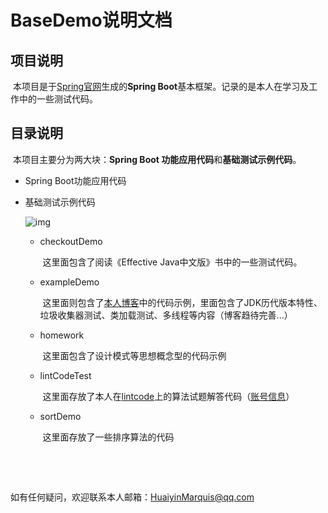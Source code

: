 # BaseDemo说明文档

## 项目说明

​	本项目是于[Spring官网](start.spring.oi)生成的**Spring Boot**基本框架。记录的是本人在学习及工作中的一些测试代码。

## 目录说明

​	本项目主要分为两大块：**Spring Boot 功能应用代码**和**基础测试示例代码**。

 *  Spring Boot功能应用代码

 *  基础测试示例代码

    ![img](file:///C:\Users\ChenMP\AppData\Roaming\Tencent\Users\963518162\QQ\WinTemp\RichOle\F9ZE7}U44BJS_E`2$VD7_]7.png)

     *  checkoutDemo

        ​	这里面包含了阅读《Effective Java中文版》书中的一些测试代码。

    * exampleDemo

      ​	这里面则包含了[本人博客](http://www.cnblogs.com/HuaiyinMarquis)中的代码示例，里面包含了JDK历代版本特性、垃圾收集器测试、类加载测试、多线程等内容（博客趋待完善...）

    * homework

      ​	这里面包含了设计模式等思想概念型的代码示例

    * lintCodeTest

      ​	这里面存放了本人在[lintcode](lintcode.com)上的算法试题解答代码（[账号信息](https://www.lintcode.com/user/AE86/)）

    * sortDemo

      ​	这里面存放了一些排序算法的代码

      ​

      ​

如有任何疑问，欢迎联系本人邮箱：HuaiyinMarquis@qq.com